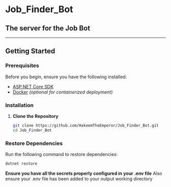 # Job_Finder_Bot

## The server for the Job Bot

---

## **Getting Started**

### **Prerequisites**

Before you begin, ensure you have the following installed:

- [ASP.NET Core SDK](https://dotnet.microsoft.com/download)
- [Docker](https://www.docker.com/) _(optional for containerized deployment)_

### **Installation**

1. **Clone the Repository**
   ```bash
   git clone https://github.com/HakeemTheEmperor/Job_Finder_Bot.git
   cd Job_Finder_Bot
   ```

### Restore Dependencies

Run the following command to restore dependencies:

```bash
dotnet restore
```

**Ensure you have all the secrets properly configured in your .env file**
Also ensure your .env file has been added to your output working directory
